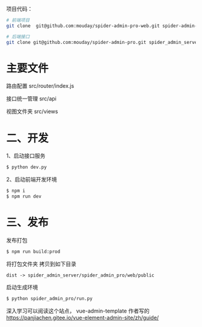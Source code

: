 
项目代码：

```bash
# 前端项目
git clone  git@github.com:mouday/spider-admin-pro-web.git spider-admin-pro-web

# 后端接口
git clone git@github.com:mouday/spider-admin-pro.git spider_admin_server
```

# 主要文件

路由配置   src/router/index.js

接口统一管理   src/api

视图文件夹   src/views

# 二、开发

1、启动接口服务
```bash
$ python dev.py
```

2、启动前端开发环境
```bash
$ npm i
$ npm run dev
```

# 三、发布

发布打包
```bash
$ npm run build:prod
```

将打包文件夹 拷贝到如下目录

```
dist -> spider_admin_server/spider_admin_pro/web/public
```

启动生成环境
```bash
$ python spider_admin_pro/run.py
```


深入学习可以阅读这个站点， vue-admin-template 作者写的
https://panjiachen.gitee.io/vue-element-admin-site/zh/guide/

